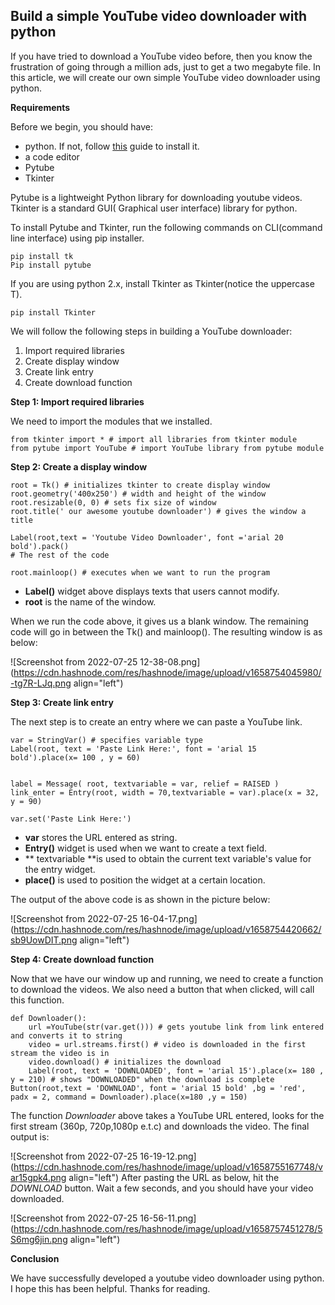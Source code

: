 ## Build a simple YouTube video downloader with python

If you have tried to download a YouTube video before,  then you know the frustration of going through a million ads, just to get a two megabyte file. In this article, we will create our own simple YouTube video downloader using python.

**Requirements**

Before we begin, you should have:
- python. If not, follow [this](https://www.python.org/downloads/) guide to install it. 
- a code editor
- Pytube 
- Tkinter

Pytube is a lightweight Python library for downloading youtube videos.
Tkinter is a  standard GUI( Graphical user interface) library for python.

To install Pytube and Tkinter, run the following commands on CLI(command line interface) using pip installer.
```
pip install tk
Pip install pytube
``` 

If you are using python 2.x, install Tkinter as Tkinter(notice the uppercase T).

```
pip install Tkinter
``` 
We will follow the following steps in building a YouTube downloader:
1. Import required libraries
2. Create display window
3. Create link entry
4. Create download function


**Step 1: Import required libraries**

We need to import the modules that we installed.

```
from tkinter import * # import all libraries from tkinter module
from pytube import YouTube # import YouTube library from pytube module

``` 
**Step 2: Create a display window**


```
root = Tk() # initializes tkinter to create display window
root.geometry('400x250') # width and height of the window
root.resizable(0, 0) # sets fix size of window
root.title(' our awesome youtube downloader') # gives the window a title

Label(root,text = 'Youtube Video Downloader', font ='arial 20 bold').pack()
# The rest of the code 

root.mainloop() # executes when we want to run the program
``` 

- **Label()** widget above displays texts that users cannot modify.
- **root** is the name of the window.

When we run the code above, it gives us a blank window. The remaining code will go in between the Tk() and mainloop(). The resulting window is as below:

![Screenshot from 2022-07-25 12-38-08.png](https://cdn.hashnode.com/res/hashnode/image/upload/v1658754045980/-tg7R-LJq.png align="left")

**Step 3: Create link entry**

The next step is to create an entry where we can paste a YouTube link.

```
var = StringVar() # specifies variable type
Label(root, text = 'Paste Link Here:', font = 'arial 15 bold').place(x= 100 , y = 60)


label = Message( root, textvariable = var, relief = RAISED )
link_enter = Entry(root, width = 70,textvariable = var).place(x = 32, y = 90)

var.set('Paste Link Here:')
``` 

- **var** stores the URL entered as string.
- **Entry()** widget is used when we want to create a text field.
- ** textvariable **is used to obtain the current text variable's value for the entry widget.
- **place()** is used to position the widget at a certain location.

The output of the above code is as shown in the picture below:


![Screenshot from 2022-07-25 16-04-17.png](https://cdn.hashnode.com/res/hashnode/image/upload/v1658754420662/sb9UowDIT.png align="left")

**Step 4: Create download function**

 Now that we have our window up and running, we need to create a function to download the videos.
We also need a button that when clicked, will call this function. 
```
def Downloader():
    url =YouTube(str(var.get())) # gets youtube link from link entered and converts it to string
    video = url.streams.first() # video is downloaded in the first stream the video is in
    video.download() # initializes the download
    Label(root, text = 'DOWNLOADED', font = 'arial 15').place(x= 180 , y = 210) # shows "DOWNLOADED" when the download is complete
Button(root,text = 'DOWNLOAD', font = 'arial 15 bold' ,bg = 'red', padx = 2, command = Downloader).place(x=180 ,y = 150) 
``` 


The function *Downloader* above takes a YouTube URL entered, looks for the first stream (360p, 720p,1080p e.t.c) and downloads the video. 
The final output is:

![Screenshot from 2022-07-25 16-19-12.png](https://cdn.hashnode.com/res/hashnode/image/upload/v1658755167748/var15gpk4.png align="left")
After pasting the URL as below, hit the *DOWNLOAD* button. Wait a few seconds, and you should have your video downloaded.

![Screenshot from 2022-07-25 16-56-11.png](https://cdn.hashnode.com/res/hashnode/image/upload/v1658757451278/5S6mg6jin.png align="left")

**Conclusion**
 
We have successfully developed a youtube video downloader using python. I hope this has been helpful.
Thanks for reading.



 

